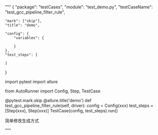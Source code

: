 """
{
    "package": "testCases",
    "module": "test_demo.py",
    "testCaseName": "test_gcc_pipeline_filter_rule",

    "mark": ["skip"],
    "title": "demo",

    "config": {
        "variables": {

        }
    },
    "test_steps": [

    ]
}


import pytest
import allure

from AutoRunner import Config, Step, TestCase


@pytest.mark.skip
@allure.title('demo')
def test_gcc_pipeline_filter_rule(self, driver):
    config = Config(xxx)
    test_steps = [Step(xxx), Step(xxx)]
    TestCase(config, test_steps).run()

简单修改生成方式

"""
